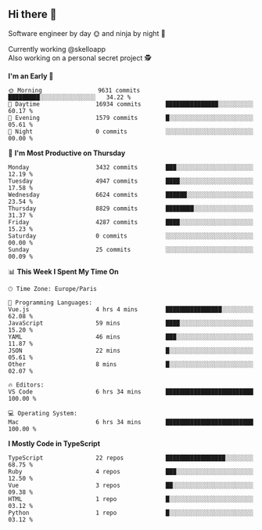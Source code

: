 ## Hi there 👋

Software engineer by day 🌞 and ninja by night 🌝

Currently working @skelloapp <br>
Also working on a personal secret project 🕵️

<!--START_SECTION:waka-->
**I'm an Early 🐤** 

```text
🌞 Morning                9631 commits        █████████░░░░░░░░░░░░░░░░   34.22 % 
🌆 Daytime                16934 commits       ███████████████░░░░░░░░░░   60.17 % 
🌃 Evening                1579 commits        █░░░░░░░░░░░░░░░░░░░░░░░░   05.61 % 
🌙 Night                  0 commits           ░░░░░░░░░░░░░░░░░░░░░░░░░   00.00 % 
```
📅 **I'm Most Productive on Thursday** 

```text
Monday                   3432 commits        ███░░░░░░░░░░░░░░░░░░░░░░   12.19 % 
Tuesday                  4947 commits        ████░░░░░░░░░░░░░░░░░░░░░   17.58 % 
Wednesday                6624 commits        ██████░░░░░░░░░░░░░░░░░░░   23.54 % 
Thursday                 8829 commits        ████████░░░░░░░░░░░░░░░░░   31.37 % 
Friday                   4287 commits        ████░░░░░░░░░░░░░░░░░░░░░   15.23 % 
Saturday                 0 commits           ░░░░░░░░░░░░░░░░░░░░░░░░░   00.00 % 
Sunday                   25 commits          ░░░░░░░░░░░░░░░░░░░░░░░░░   00.09 % 
```


📊 **This Week I Spent My Time On** 

```text
🕑︎ Time Zone: Europe/Paris

💬 Programming Languages: 
Vue.js                   4 hrs 4 mins        ████████████████░░░░░░░░░   62.08 % 
JavaScript               59 mins             ████░░░░░░░░░░░░░░░░░░░░░   15.20 % 
YAML                     46 mins             ███░░░░░░░░░░░░░░░░░░░░░░   11.87 % 
JSON                     22 mins             █░░░░░░░░░░░░░░░░░░░░░░░░   05.61 % 
Other                    8 mins              █░░░░░░░░░░░░░░░░░░░░░░░░   02.07 % 

🔥 Editors: 
VS Code                  6 hrs 34 mins       █████████████████████████   100.00 % 

💻 Operating System: 
Mac                      6 hrs 34 mins       █████████████████████████   100.00 % 
```

**I Mostly Code in TypeScript** 

```text
TypeScript               22 repos            █████████████████░░░░░░░░   68.75 % 
Ruby                     4 repos             ███░░░░░░░░░░░░░░░░░░░░░░   12.50 % 
Vue                      3 repos             ██░░░░░░░░░░░░░░░░░░░░░░░   09.38 % 
HTML                     1 repo              █░░░░░░░░░░░░░░░░░░░░░░░░   03.12 % 
Python                   1 repo              █░░░░░░░░░░░░░░░░░░░░░░░░   03.12 % 
```




<!--END_SECTION:waka-->

<!--
**antoinelncl/antoinelncl** is a ✨ _special_ ✨ repository because its `README.md` (this file) appears on your GitHub profile.

Here are some ideas to get you started:

- 🔭 I’m currently working on ...
- 🌱 I’m currently learning ...
- 👯 I’m looking to collaborate on ...
- 🤔 I’m looking for help with ...
- 💬 Ask me about ...
- 📫 How to reach me: ...
- 😄 Pronouns: ...
- ⚡ Fun fact: ...
-->
